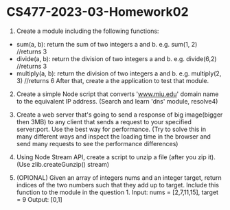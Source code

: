 # CS477-2023-03-Homework02
1. Create a module including the following functions:
- sum(a, b): return the sum of two integers a and b. e.g. sum(1, 2) //returns 3
- divide(a, b): return the division of two integers a and b. e.g. divide(6,2) //returns 3
- multiply(a, b): return the division of two integers a and b. e.g. multiply(2, 3) //returns 6
After that, create a the application to test that module.

2. Create a simple Node script that converts 'www.miu.edu' domain name to the equivalent IP address. (Search and learn 'dns' module, resolve4)

3. Create a web server that's going to send a response of big image(bigger then 3MB) to any client that sends a request to your specified server:port. Use the best way for performance. (Try to solve this in many different ways and inspect the loading time in the browser and send many requests to see the performance differences)

4. Using Node Stream API, create a script to unzip a file (after you zip it). (Use zlib.createGunzip() stream)
5. (OPIONAL)
Given an array of integers nums and an integer target, return indices of the two numbers such that they add up to target. 
Include this function to the module in the question 1.
Input: nums = [2,7,11,15], target = 9
Output: [0,1]
